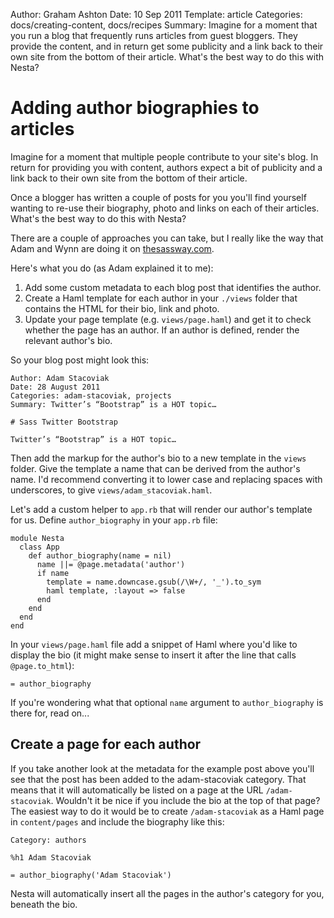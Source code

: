 Author: Graham Ashton
Date: 10 Sep 2011
Template: article
Categories: docs/creating-content, docs/recipes
Summary: Imagine for a moment that you run a blog that frequently runs articles from guest bloggers. They provide the content, and in return get some publicity and a link back to their own site from the bottom of their article. What's the best way to do this with Nesta?

# Adding author biographies to articles

Imagine for a moment that multiple people contribute to your site's
blog. In return for providing you with content, authors expect a bit of
publicity and a link back to their own site from the bottom of their
article.

Once a blogger has written a couple of posts for you you'll find
yourself wanting to re-use their biography, photo and links on each of
their articles. What's the best way to do this with Nesta?

There are a couple of approaches you can take, but I really like the way
that Adam and Wynn are doing it on [thesassway.com][].

[thesassway.com]: https://thesassway.com

Here's what you do (as Adam explained it to me):

1. Add some custom metadata to each blog post that identifies the
   author.
2. Create a Haml template for each author in your `./views` folder that
   contains the HTML for their bio, link and photo.
3. Update your page template (e.g. `views/page.haml`) and get it to
   check whether the page has an author. If an author is defined, render
   the relevant author's bio.

So your blog post might look this:

    Author: Adam Stacoviak
    Date: 28 August 2011
    Categories: adam-stacoviak, projects
    Summary: Twitter’s “Bootstrap” is a HOT topic…

    # Sass Twitter Bootstrap

    Twitter’s “Bootstrap” is a HOT topic…

Then add the markup for the author's bio to a new template in the `views`
folder. Give the template a name that can be derived from the author's
name. I'd recommend converting it to lower case and replacing spaces
with underscores, to give `views/adam_stacoviak.haml`.

Let's add a custom helper to `app.rb` that will render our author's
template for us. Define `author_biography` in your `app.rb` file:

    module Nesta
      class App
        def author_biography(name = nil)
          name ||= @page.metadata('author')
          if name
            template = name.downcase.gsub(/\W+/, '_').to_sym
            haml template, :layout => false
          end
        end
      end
    end

In your `views/page.haml` file add a snippet of Haml where you'd like to
display the bio (it might make sense to insert it after the line that
calls `@page.to_html`):

    = author_biography

If you're wondering what that optional `name` argument to
`author_biography` is there for, read on...

## Create a page for each author

If you take another look at the metadata for the example post above
you'll see that the post has been added to the adam-stacoviak category.
That means that it will automatically be listed on a page at the URL
`/adam-stacoviak`. Wouldn't it be nice if you include the bio at the top
of that page? The easiest way to do it would be to create
`/adam-stacoviak` as a Haml page in `content/pages` and include the
biography like this:

    Category: authors

    %h1 Adam Stacoviak

    = author_biography('Adam Stacoviak')

Nesta will automatically insert all the pages in the author's category
for you, beneath the bio.
